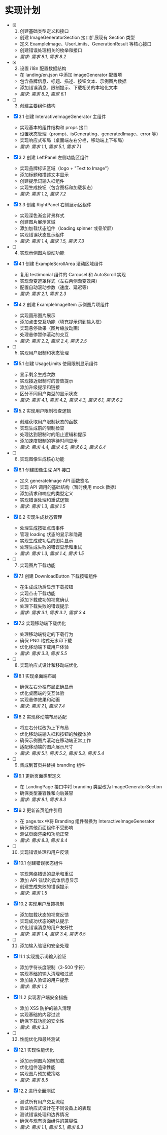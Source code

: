 # 实现计划

- [x] 1. 创建基础类型定义和接口
  - 创建 ImageGeneratorSection 接口扩展现有 Section 类型
  - 定义 ExampleImage、UserLimits、GenerationResult 等核心接口
  - 创建错误处理相关的枚举和接口
  - _需求: 需求 8.1, 需求 8.2_

- [x] 2. 设置 i18n 配置数据结构
  - 在 landing/en.json 中添加 imageGenerator 配置项
  - 包含品牌信息、标题、描述、按钮文本、示例图片数据
  - 添加错误消息、限制提示、下载相关的本地化文本
  - _需求: 需求 8.2, 需求 6.1_

- [ ] 3. 创建主要组件结构
- [x] 3.1 创建 InteractiveImageGenerator 主组件
  - 实现基本的组件结构和 props 接口
  - 设置状态管理（prompt、isGenerating、generatedImage、error 等）
  - 实现响应式布局（桌面端左右分栏，移动端上下布局）
  - _需求: 需求 1.1, 需求 5.1, 需求 7.1_

- [x] 3.2 创建 LeftPanel 左侧功能区组件
  - 实现品牌标识区域（logo + "Text to Image"）
  - 添加标题和描述文本显示
  - 创建提示词输入框组件
  - 实现生成按钮（包含图标和加载状态）
  - _需求: 需求 1.2, 需求 7.2_

- [x] 3.3 创建 RightPanel 右侧展示区组件
  - 实现深色渐变背景样式
  - 创建图片展示区域
  - 添加加载状态组件（loading spinner 或骨架屏）
  - 实现错误状态显示组件
  - _需求: 需求 1.4, 需求 1.5, 需求 7.3_

- [ ] 4. 实现示例图片滚动功能
- [x] 4.1 创建 ExampleScrollArea 滚动区域组件
  - 复用 testimonial 组件的 Carousel 和 AutoScroll 实现
  - 实现渐变遮罩样式（左右两侧渐变效果）
  - 配置自动滚动参数（速度、延迟等）
  - _需求: 需求 2.1, 需求 2.3_

- [x] 4.2 创建 ExampleImageItem 示例图片项组件
  - 实现圆形图片展示
  - 添加点击交互功能（填充提示词到输入框）
  - 实现悬停效果（图片缩放动画）
  - 处理悬停暂停滚动的交互
  - _需求: 需求 2.2, 需求 2.4, 需求 2.5_

- [ ] 5. 实现用户限制和状态管理
- [x] 5.1 创建 UsageLimits 使用限制显示组件
  - 显示剩余生成次数
  - 实现接近限制时的警告提示
  - 添加升级提示和链接
  - 区分不同用户类型的显示状态
  - _需求: 需求 4.1, 需求 4.2, 需求 4.3, 需求 6.1, 需求 6.2_

- [x] 5.2 实现用户限制检查逻辑
  - 创建获取用户限制状态的函数
  - 实现生成前的限制检查
  - 处理达到限制时的阻止逻辑和提示
  - 添加速度限制的等待时间显示
  - _需求: 需求 4.4, 需求 4.5, 需求 6.3, 需求 6.4_

- [ ] 6. 实现图像生成核心功能
- [x] 6.1 创建图像生成 API 接口
  - 定义 generateImage API 函数签名
  - 实现 API 调用的基础结构（暂时使用 mock 数据）
  - 添加请求和响应的类型定义
  - 实现错误处理和重试逻辑
  - _需求: 需求 1.3, 需求 1.5_

- [x] 6.2 实现生成状态管理
  - 处理生成按钮点击事件
  - 管理 loading 状态的显示和隐藏
  - 实现生成成功后的图片显示
  - 处理生成失败的错误显示和重试
  - _需求: 需求 1.3, 需求 1.4, 需求 1.5_

- [ ] 7. 实现图片下载功能
- [x] 7.1 创建 DownloadButton 下载按钮组件
  - 在生成成功后显示下载按钮
  - 实现点击下载功能
  - 添加下载成功的视觉确认
  - 处理下载失败的错误提示
  - _需求: 需求 3.1, 需求 3.2, 需求 3.4_

- [x] 7.2 实现移动端下载优化
  - 处理移动端特定的下载行为
  - 确保 PNG 格式无水印下载
  - 优化移动端下载用户体验
  - _需求: 需求 3.3, 需求 5.5_

- [ ] 8. 实现响应式设计和移动端优化
- [x] 8.1 实现桌面端布局
  - 确保左右分栏布局正确显示
  - 优化桌面端的交互体验
  - 实现悬停效果和动画
  - _需求: 需求 7.1, 需求 7.4_

- [x] 8.2 实现移动端布局适配
  - 将左右分栏改为上下布局
  - 优化移动端输入框和按钮的触摸体验
  - 确保示例图片滚动在移动端正常工作
  - 适配移动端的图片展示尺寸
  - _需求: 需求 5.1, 需求 5.2, 需求 5.3, 需求 5.4_

- [ ] 9. 集成到首页并替换 branding 组件
- [x] 9.1 更新页面类型定义
  - 在 LandingPage 接口中将 branding 类型改为 ImageGeneratorSection
  - 确保类型兼容性和向后兼容
  - _需求: 需求 8.1, 需求 8.3_

- [x] 9.2 更新首页组件引用
  - 在 page.tsx 中将 Branding 组件替换为 InteractiveImageGenerator
  - 确保其他页面组件不受影响
  - 测试页面渲染和功能正常
  - _需求: 需求 8.3, 需求 8.4_

- [ ] 10. 实现错误处理和用户反馈
- [x] 10.1 创建错误状态组件
  - 实现网络错误的显示和重试
  - 添加 API 错误的具体信息显示
  - 创建生成失败的错误提示
  - _需求: 需求 1.5_

- [x] 10.2 实现用户反馈机制
  - 添加加载状态的视觉反馈
  - 实现成功状态的确认提示
  - 优化错误消息的用户友好性
  - _需求: 需求 1.4, 需求 3.4, 需求 6.5_

- [ ] 11. 添加输入验证和安全处理
- [x] 11.1 实现提示词输入验证
  - 添加字符长度限制（3-500 字符）
  - 实现基础的输入清理和过滤
  - 添加输入验证的用户提示
  - _需求: 需求 1.2_

- [x] 11.2 实现客户端安全措施
  - 添加 XSS 防护的输入清理
  - 实现基础的内容过滤
  - 确保下载功能的安全性
  - _需求: 需求 3.3_

- [ ] 12. 性能优化和最终测试
- [x] 12.1 实现性能优化
  - 添加示例图片的懒加载
  - 优化组件渲染性能
  - 实现图片预加载策略
  - _需求: 需求 8.5_

- [x] 12.2 进行全面测试
  - 测试所有用户交互流程
  - 验证响应式设计在不同设备上的表现
  - 测试错误处理和边界情况
  - 确保与现有页面组件的兼容性
  - _需求: 需求 1.1, 需求 5.1, 需求 8.3_